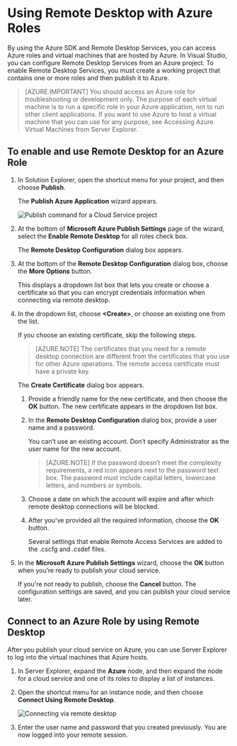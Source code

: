 <properties 
   pageTitle="Using Remote Desktop with Azure Roles | Microsoft Azure"
   description="Using Remote Desktop with Azure Roles"
   services="visual-studio-online"
   documentationCenter="na"
   authors="TomArcher"
   manager="douge"
   editor="" />
<tags 
   ms.service="multiple"
   ms.devlang="multiple"
   ms.topic="article"
   ms.tgt_pltfrm="na"
   ms.workload="na"
   ms.date="08/15/2016"
   ms.author="tarcher" />

# <a name="using-remote-desktop-with-azure-roles"></a>Using Remote Desktop with Azure Roles

By using the Azure SDK and Remote Desktop Services, you can access Azure roles and virtual machines that are hosted by Azure. In Visual Studio, you can configure Remote Desktop Services from an Azure project. To enable Remote Desktop Services, you must create a working project that contains one or more roles and then publish it to Azure.

>[AZURE.IMPORTANT] You should access an Azure role for troubleshooting or development only. The purpose of each virtual machine is to run a specific role in your Azure application, not to run other client applications. If you want to use Azure to host a virtual machine that you can use for any purpose, see Accessing Azure Virtual Machines from Server Explorer.

## <a name="to-enable-and-use-remote-desktop-for-an-azure-role"></a>To enable and use Remote Desktop for an Azure Role

1. In Solution Explorer, open the shortcut menu for your project, and then choose **Publish**.

    The **Publish Azure Application** wizard appears.

    ![Publish command for a Cloud Service project](./media/vs-azure-tools-remote-desktop-roles/IC799161.png)

1. At the bottom of **Microsoft Azure Publish Settings** page of the wizard, select the **Enable Remote Desktop** for all roles check box. 

    The **Remote Desktop Configuration** dialog box appears.

1. At the bottom of the **Remote Desktop Configuration** dialog box, choose the **More Options** button. 
 
    This displays a dropdown list box that lets you create or choose a certificate so that you can encrypt credentials information when connecting via remote desktop.

1. In the dropdown list, choose **&lt;Create>**, or choose an existing one from the list. 

    If you choose an existing certificate, skip the following steps.

    >[AZURE.NOTE] The certificates that you need for a remote desktop connection are different from the certificates that you use for other Azure operations. The remote access certificate must have a private key.

    The **Create Certificate** dialog box appears.

    1. Provide a friendly name for the new certificate, and then choose the **OK** button. The new certificate appears in the dropdown list box.

    1. In the **Remote Desktop Configuration** dialog box, provide a user name and a password.
    
        You can’t use an existing account. Don’t specify Administrator as the user name for the new account.

        >[AZURE.NOTE] If the password doesn’t meet the complexity requirements, a red icon appears next to the password text box. The password must include capital letters, lowercase letters, and numbers or symbols.

    1. Choose a date on which the account will expire and after which remote desktop connections will be blocked.

    1. After you've provided all the required information, choose the **OK** button.
    
        Several settings that enable Remote Access Services are added to the .cscfg and .csdef files.

1. In the **Microsoft Azure Publish Settings** wizard, choose the **OK** button when you’re ready to publish your cloud service.

    If you're not ready to publish, choose the **Cancel** button. The configuration settings are saved, and you can publish your cloud service later.

## <a name="connect-to-an-azure-role-by-using-remote-desktop"></a>Connect to an Azure Role by using Remote Desktop

After you publish your cloud service on Azure, you can use Server Explorer to log into the virtual machines that Azure hosts. 

1. In Server Explorer, expand the **Azure** node, and then expand the node for a cloud service and one of its roles to display a list of instances.

1. Open the shortcut menu for an instance node, and then choose **Connect Using Remote Desktop**.

    ![Connecting via remote desktop](./media/vs-azure-tools-remote-desktop-roles/IC799162.png)

1. Enter the user name and password that you created previously. You are now logged into your remote session.


